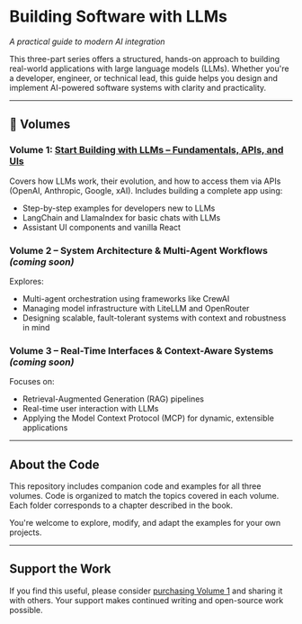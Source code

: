 # Building Software with LLMs

*A practical guide to modern AI integration*

This three-part series offers a structured, hands-on approach to building real-world applications with large language models (LLMs). Whether you're a developer, engineer, or technical lead, this guide helps you design and implement AI-powered software systems with clarity and practicality.

---

## 📘 Volumes

### Volume 1: [Start Building with LLMs – Fundamentals, APIs, and UIs](https://www.amazon.com/dp/B0F5WXXM59)

Covers how LLMs work, their evolution, and how to access them via APIs (OpenAI, Anthropic, Google, xAI). Includes building a complete app using:

- Step-by-step examples for developers new to LLMs
- LangChain and LlamaIndex for basic chats with LLMs
- Assistant UI components and vanilla React


### Volume 2 – System Architecture & Multi-Agent Workflows _(coming soon)_

Explores:

- Multi-agent orchestration using frameworks like CrewAI
- Managing model infrastructure with LiteLLM and OpenRouter
- Designing scalable, fault-tolerant systems with context and robustness in mind

### Volume 3 – Real-Time Interfaces & Context-Aware Systems _(coming soon)_

Focuses on:

- Retrieval-Augmented Generation (RAG) pipelines
- Real-time user interaction with LLMs
- Applying the Model Context Protocol (MCP) for dynamic, extensible applications

---

## About the Code

This repository includes companion code and examples for all three volumes. Code is organized to match the topics covered in each volume. Each folder corresponds to a chapter described in the book.

You're welcome to explore, modify, and adapt the examples for your own projects.

---

## Support the Work

If you find this useful, please consider [purchasing Volume 1](https://www.amazon.com/dp/B0F5WXXM59) and sharing it with others. Your support makes continued writing and open-source work possible.

